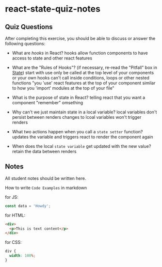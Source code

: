 # react-state-quiz-notes

## Quiz Questions

After completing this exercise, you should be able to discuss or answer the following questions:

- What are _hooks_ in React?
  hooks allow function components to have access to state and other react features

- What are the "Rules of Hooks"? (if necessary, re-read the "Pitfall" box in [State](https://react.dev/learn/state-a-components-memory))
  start with use
  only be called at the top level of your components or your own hooks
  can't call inside conditions, loops or other nested functions
  "you 'use' react features at the top of your component similar to how you 'import' modules at the top of your file"

- What is the purpose of state in React?
  telling react that you want a component "remember" omsething

- Why can't we just maintain state in a local variable?
  local variables don't persist between renders
  changes to lcoal variables won't trigger renders

- What two actions happen when you call a `state setter` function?
  updates the variable and triggers react to render the component again

- When does the local `state variable` get updated with the new value?
  retain the data between renders

## Notes

All student notes should be written here.

How to write `Code Examples` in markdown

for JS:

```javascript
const data = 'Howdy';
```

for HTML:

```html
<div>
  <p>This is text content</p>
</div>
```

for CSS:

```css
div {
  width: 100%;
}
```
